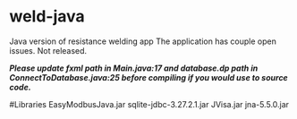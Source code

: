 # weld-java
Java version of resistance welding app
The application has couple open issues.
Not released.

***Please update fxml path in Main.java:17 and database.dp path in ConnectToDatabase.java:25 before compiling if you would use to source code.***

#Libraries
EasyModbusJava.jar
sqlite-jdbc-3.27.2.1.jar
JVisa.jar
jna-5.5.0.jar
